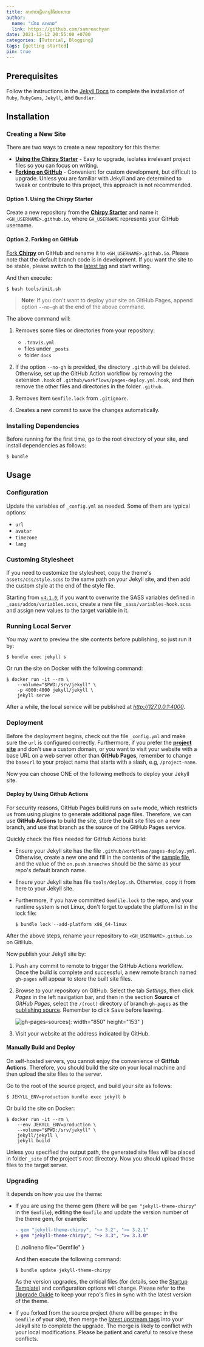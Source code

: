 ```yaml
---
title: ការចាប់ផ្តើមកម្មវិធីវេបសាយ
author:
  name: "យ៉ាន សមរាជ"
  link: https://github.com/samreachyan
date: 2021-12-12 20:55:00 +0700
categories: [Tutorial, Blogging]
tags: [getting started]
pin: true
---
```


## Prerequisites

Follow the instructions in the [Jekyll Docs](https://jekyllrb.com/docs/installation/) to complete the installation of `Ruby`, `RubyGems`, `Jekyll`, and `Bundler`.

## Installation

### Creating a New Site

There are two ways to create a new repository for this theme:

- [**Using the Chirpy Starter**](#option-1-using-the-chirpy-starter) - Easy to upgrade, isolates irrelevant project files so you can focus on writing.
- [**Forking on GitHub**](#option-2-forking-on-github) - Convenient for custom development, but difficult to upgrade. Unless you are familiar with Jekyll and are determined to tweak or contribute to this project, this approach is not recommended.

#### Option 1. Using the Chirpy Starter

Create a new repository from the [**Chirpy Starter**][use-starter] and name it `<GH_USERNAME>.github.io`, where `GH_USERNAME` represents your GitHub username.

#### Option 2. Forking on GitHub

[Fork **Chirpy**](https://github.com/cotes2020/jekyll-theme-chirpy/fork) on GitHub and rename it to `<GH_USERNAME>.github.io`. Please note that the default branch code is in development. If you want the site to be stable, please switch to the [latest tag][latest-tag] and start writing.

And then execute:

```console
$ bash tools/init.sh
```

> **Note**: If you don't want to deploy your site on GitHub Pages, append option `--no-gh` at the end of the above command.

The above command will:

1. Removes some files or directories from your repository:

   - `.travis.yml`
   - files under `_posts`
   - folder `docs`

2. If the option `--no-gh` is provided, the directory `.github` will be deleted. Otherwise, set up the GitHub Action workflow by removing the extension `.hook` of `.github/workflows/pages-deploy.yml.hook`, and then remove the other files and directories in the folder `.github`.

3. Removes item `Gemfile.lock` from `.gitignore`.

4. Creates a new commit to save the changes automatically.

### Installing Dependencies

Before running for the first time, go to the root directory of your site, and install dependencies as follows:

```console
$ bundle
```

## Usage

### Configuration

Update the variables of `_config.yml` as needed. Some of them are typical options:

- `url`
- `avatar`
- `timezone`
- `lang`

### Customing Stylesheet

If you need to customize the stylesheet, copy the theme's `assets/css/style.scss` to the same path on your Jekyll site, and then add the custom style at the end of the style file.

Starting from [`v4.1.0`][chirpy-4.1.0], if you want to overwrite the SASS variables defined in `_sass/addon/variables.scss`, create a new file `_sass/variables-hook.scss` and assign new values to the target variable in it.

### Running Local Server

You may want to preview the site contents before publishing, so just run it by:

```console
$ bundle exec jekyll s
```

Or run the site on Docker with the following command:

```console
$ docker run -it --rm \
    --volume="$PWD:/srv/jekyll" \
    -p 4000:4000 jekyll/jekyll \
    jekyll serve
```

After a while, the local service will be published at _<http://127.0.0.1:4000>_.

### Deployment

Before the deployment begins, check out the file `_config.yml` and make sure the `url` is configured correctly. Furthermore, if you prefer the [**project site**](https://help.github.com/en/github/working-with-github-pages/about-github-pages#types-of-github-pages-sites) and don't use a custom domain, or you want to visit your website with a base URL on a web server other than **GitHub Pages**, remember to change the `baseurl` to your project name that starts with a slash, e.g, `/project-name`.

Now you can choose ONE of the following methods to deploy your Jekyll site.

#### Deploy by Using Github Actions

For security reasons, GitHub Pages build runs on `safe` mode, which restricts us from using plugins to generate additional page files. Therefore, we can use **GitHub Actions** to build the site, store the built site files on a new branch, and use that branch as the source of the GitHub Pages service.

Quickly check the files needed for GitHub Actions build:

- Ensure your Jekyll site has the file `.github/workflows/pages-deploy.yml`. Otherwise, create a new one and fill in the contents of the [sample file][workflow], and the value of the `on.push.branches` should be the same as your repo's default branch name.

- Ensure your Jekyll site has file `tools/deploy.sh`. Otherwise, copy it from here to your Jekyll site.

- Furthermore, if you have committed `Gemfile.lock` to the repo, and your runtime system is not Linux, don't forget to update the platform list in the lock file:

  ```console
  $ bundle lock --add-platform x86_64-linux
  ```

After the above steps, rename your repository to `<GH_USERNAME>.github.io` on GitHub.

Now publish your Jekyll site by:

1. Push any commit to remote to trigger the GitHub Actions workflow. Once the build is complete and successful, a new remote branch named `gh-pages` will appear to store the built site files.

2. Browse to your repository on GitHub. Select the tab _Settings_, then click _Pages_ in the left navigation bar, and then in the section **Source** of _GitHub Pages_, select the `/(root)` directory of branch `gh-pages` as the [publishing source][pages-src]. Remember to click <kbd>Save</kbd> before leaving.

   ![gh-pages-sources](/posts/20190809/gh-pages-sources.png){: width="850" height="153" }

3. Visit your website at the address indicated by GitHub.

#### Manually Build and Deploy

On self-hosted servers, you cannot enjoy the convenience of **GitHub Actions**. Therefore, you should build the site on your local machine and then upload the site files to the server.

Go to the root of the source project, and build your site as follows:

```console
$ JEKYLL_ENV=production bundle exec jekyll b
```

Or build the site on Docker:

```console
$ docker run -it --rm \
    --env JEKYLL_ENV=production \
    --volume="$PWD:/srv/jekyll" \
    jekyll/jekyll \
    jekyll build
```

Unless you specified the output path, the generated site files will be placed in folder `_site` of the project's root directory. Now you should upload those files to the target server.

### Upgrading

It depends on how you use the theme:

- If you are using the theme gem (there will be `gem "jekyll-theme-chirpy"` in the `Gemfile`), editing the `Gemfile` and update the version number of the theme gem, for example:

  ```diff
  - gem "jekyll-theme-chirpy", "~> 3.2", ">= 3.2.1"
  + gem "jekyll-theme-chirpy", "~> 3.3", ">= 3.3.0"
  ```

  {: .nolineno file="Gemfile" }

  And then execute the following command:

  ```console
  $ bundle update jekyll-theme-chirpy
  ```

  As the version upgrades, the critical files (for details, see the [Startup Template][starter]) and configuration options will change. Please refer to the [Upgrade Guide](https://github.com/cotes2020/jekyll-theme-chirpy/wiki/Upgrade-Guide) to keep your repo's files in sync with the latest version of the theme.

- If you forked from the source project (there will be `gemspec` in the `Gemfile` of your site), then merge the [latest upstream tags][latest-tag] into your Jekyll site to complete the upgrade.
  The merge is likely to conflict with your local modifications. Please be patient and careful to resolve these conflicts.

[starter]: https://github.com/cotes2020/chirpy-starter
[use-starter]: https://github.com/cotes2020/chirpy-starter/generate
[workflow]: https://github.com/cotes2020/jekyll-theme-chirpy/blob/master/.github/workflows/pages-deploy.yml.hook
[chirpy-4.1.0]: https://github.com/cotes2020/jekyll-theme-chirpy/releases/tag/v4.1.0
[pages-src]: https://docs.github.com/en/github/working-with-github-pages/configuring-a-publishing-source-for-your-github-pages-site
[latest-tag]: https://github.com/cotes2020/jekyll-theme-chirpy/tags
